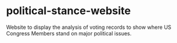# political-stance-website
Website to display the analysis of voting records to show where US Congress Members stand on major political issues.
